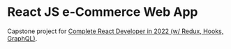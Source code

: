 # React JS e-Commerce Web App

Capstone project for [Complete React Developer in 2022 (w/ Redux, Hooks, GraphQL)](https://www.udemy.com/course/complete-react-developer-zero-to-mastery/).